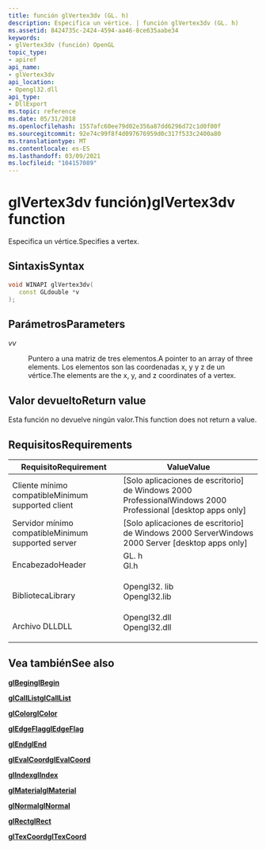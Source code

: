 ```yaml
---
title: función glVertex3dv (GL. h)
description: Especifica un vértice. | función glVertex3dv (GL. h)
ms.assetid: 8424735c-2424-4594-aa46-8ce635aabe34
keywords:
- glVertex3dv (función) OpenGL
topic_type:
- apiref
api_name:
- glVertex3dv
api_location:
- Opengl32.dll
api_type:
- DllExport
ms.topic: reference
ms.date: 05/31/2018
ms.openlocfilehash: 1557afc60ee79d02e356a87dd6296d72c1d0f00f
ms.sourcegitcommit: 92e74c99f8f4d097676959d0c317f533c2400a80
ms.translationtype: MT
ms.contentlocale: es-ES
ms.lasthandoff: 03/09/2021
ms.locfileid: "104157089"
---
```

# <a name="glvertex3dv-function"></a><span data-ttu-id="0919e-105">glVertex3dv función)</span><span class="sxs-lookup"><span data-stu-id="0919e-105">glVertex3dv function</span></span>

<span data-ttu-id="0919e-106">Especifica un vértice.</span><span class="sxs-lookup"><span data-stu-id="0919e-106">Specifies a vertex.</span></span>

## <a name="syntax"></a><span data-ttu-id="0919e-107">Sintaxis</span><span class="sxs-lookup"><span data-stu-id="0919e-107">Syntax</span></span>


```C++
void WINAPI glVertex3dv(
   const GLdouble *v
);
```



## <a name="parameters"></a><span data-ttu-id="0919e-108">Parámetros</span><span class="sxs-lookup"><span data-stu-id="0919e-108">Parameters</span></span>

<dl> <dt>

<span data-ttu-id="0919e-109">*v*</span><span class="sxs-lookup"><span data-stu-id="0919e-109">*v*</span></span> 
</dt> <dd>

<span data-ttu-id="0919e-110">Puntero a una matriz de tres elementos.</span><span class="sxs-lookup"><span data-stu-id="0919e-110">A pointer to an array of three elements.</span></span> <span data-ttu-id="0919e-111">Los elementos son las coordenadas x, y y z de un vértice.</span><span class="sxs-lookup"><span data-stu-id="0919e-111">The elements are the x, y, and z coordinates of a vertex.</span></span>

</dd> </dl>

## <a name="return-value"></a><span data-ttu-id="0919e-112">Valor devuelto</span><span class="sxs-lookup"><span data-stu-id="0919e-112">Return value</span></span>

<span data-ttu-id="0919e-113">Esta función no devuelve ningún valor.</span><span class="sxs-lookup"><span data-stu-id="0919e-113">This function does not return a value.</span></span>

## <a name="requirements"></a><span data-ttu-id="0919e-114">Requisitos</span><span class="sxs-lookup"><span data-stu-id="0919e-114">Requirements</span></span>



| <span data-ttu-id="0919e-115">Requisito</span><span class="sxs-lookup"><span data-stu-id="0919e-115">Requirement</span></span> | <span data-ttu-id="0919e-116">Value</span><span class="sxs-lookup"><span data-stu-id="0919e-116">Value</span></span> |
|-------------------------------------|-----------------------------------------------------------------------------------------|
| <span data-ttu-id="0919e-117">Cliente mínimo compatible</span><span class="sxs-lookup"><span data-stu-id="0919e-117">Minimum supported client</span></span><br/> | <span data-ttu-id="0919e-118">\[Solo aplicaciones de escritorio\] de Windows 2000 Professional</span><span class="sxs-lookup"><span data-stu-id="0919e-118">Windows 2000 Professional \[desktop apps only\]</span></span><br/>                              |
| <span data-ttu-id="0919e-119">Servidor mínimo compatible</span><span class="sxs-lookup"><span data-stu-id="0919e-119">Minimum supported server</span></span><br/> | <span data-ttu-id="0919e-120">\[Solo aplicaciones de escritorio\] de Windows 2000 Server</span><span class="sxs-lookup"><span data-stu-id="0919e-120">Windows 2000 Server \[desktop apps only\]</span></span><br/>                                    |
| <span data-ttu-id="0919e-121">Encabezado</span><span class="sxs-lookup"><span data-stu-id="0919e-121">Header</span></span><br/>                   | <dl> <span data-ttu-id="0919e-122"><dt>GL. h</dt></span><span class="sxs-lookup"><span data-stu-id="0919e-122"><dt>Gl.h</dt></span></span> </dl>         |
| <span data-ttu-id="0919e-123">Biblioteca</span><span class="sxs-lookup"><span data-stu-id="0919e-123">Library</span></span><br/>                  | <dl> <span data-ttu-id="0919e-124"><dt>Opengl32. lib</dt></span><span class="sxs-lookup"><span data-stu-id="0919e-124"><dt>Opengl32.lib</dt></span></span> </dl> |
| <span data-ttu-id="0919e-125">Archivo DLL</span><span class="sxs-lookup"><span data-stu-id="0919e-125">DLL</span></span><br/>                      | <dl> <span data-ttu-id="0919e-126"><dt>Opengl32.dll</dt></span><span class="sxs-lookup"><span data-stu-id="0919e-126"><dt>Opengl32.dll</dt></span></span> </dl> |



## <a name="see-also"></a><span data-ttu-id="0919e-127">Vea también</span><span class="sxs-lookup"><span data-stu-id="0919e-127">See also</span></span>

<dl> <dt>

[<span data-ttu-id="0919e-128">**glBegin**</span><span class="sxs-lookup"><span data-stu-id="0919e-128">**glBegin**</span></span>](glbegin.md)
</dt> <dt>

[<span data-ttu-id="0919e-129">**glCallList**</span><span class="sxs-lookup"><span data-stu-id="0919e-129">**glCallList**</span></span>](glcalllist.md)
</dt> <dt>

[<span data-ttu-id="0919e-130">**glColor**</span><span class="sxs-lookup"><span data-stu-id="0919e-130">**glColor**</span></span>](glcolor-functions.md)
</dt> <dt>

[<span data-ttu-id="0919e-131">**glEdgeFlag**</span><span class="sxs-lookup"><span data-stu-id="0919e-131">**glEdgeFlag**</span></span>](gledgeflag-functions.md)
</dt> <dt>

[<span data-ttu-id="0919e-132">**glEnd**</span><span class="sxs-lookup"><span data-stu-id="0919e-132">**glEnd**</span></span>](glend.md)
</dt> <dt>

[<span data-ttu-id="0919e-133">**glEvalCoord**</span><span class="sxs-lookup"><span data-stu-id="0919e-133">**glEvalCoord**</span></span>](glevalcoord-functions.md)
</dt> <dt>

[<span data-ttu-id="0919e-134">**glIndex**</span><span class="sxs-lookup"><span data-stu-id="0919e-134">**glIndex**</span></span>](glindex-functions.md)
</dt> <dt>

[<span data-ttu-id="0919e-135">**glMaterial**</span><span class="sxs-lookup"><span data-stu-id="0919e-135">**glMaterial**</span></span>](glmaterial-functions.md)
</dt> <dt>

[<span data-ttu-id="0919e-136">**glNormal**</span><span class="sxs-lookup"><span data-stu-id="0919e-136">**glNormal**</span></span>](glnormal-functions.md)
</dt> <dt>

[<span data-ttu-id="0919e-137">**glRect**</span><span class="sxs-lookup"><span data-stu-id="0919e-137">**glRect**</span></span>](glrect-functions.md)
</dt> <dt>

[<span data-ttu-id="0919e-138">**glTexCoord**</span><span class="sxs-lookup"><span data-stu-id="0919e-138">**glTexCoord**</span></span>](gltexcoord-functions.md)
</dt> </dl>

 

 





